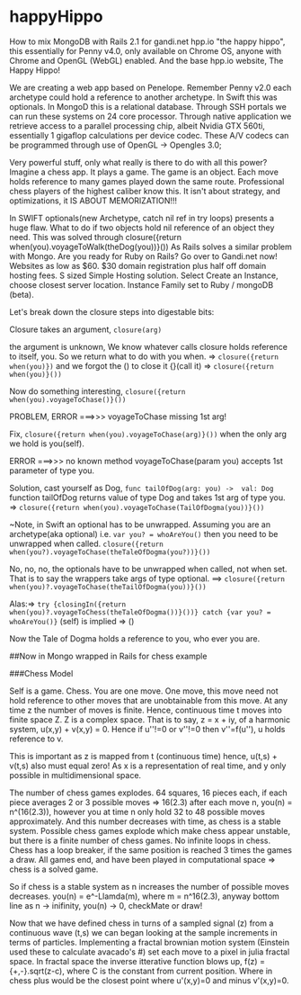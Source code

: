 # happyHippo
How to mix MongoDB with Rails 2.1 for gandi.net hpp.io "the happy hippo", this essentially for Penny v4.0, only available on Chrome OS, anyone with Chrome and OpenGL (WebGL) enabled. And the base hpp.io website, The Happy Hippo!

We are creating a web app based on Penelope. Remember Penny v2.0 each archetype could hold a reference to another archetype. In Swift this was optionals. In MongoD this is a relational database. Through SSH portals we can run these systems on 24 core processor. Through native application we retrieve access to a parallel processing chip, albeit Nvidia GTX 560ti, essentially 1 gigaflop calculations per device codec. These A/V codecs can be programmed through use of OpenGL -> Opengles 3.0; 

Very powerful stuff, only what really is there to do with all this power? Imagine a chess app. It plays a game. The game is an object. Each move holds reference to many games played down the same route. Professional chess players of the highest caliber know this. It isn't about strategy, and optimizations, it IS ABOUT MEMORIZATION!!!

In SWIFT optionals(new Archetype, catch nil ref in try loops) presents a huge flaw. What to do if two objects hold nil reference of an object they need. This was solved through closure({return when(you).voyageToWalk(theDog(you))}()) As Rails solves a similar problem with Mongo. Are you ready for Ruby on Rails? Go over to Gandi.net now! Websites as low as $60. $30 domain registration plus half off domain hosting fees. S sized Simple Hosting solution. Select Create an Instance, choose closest server location. Instance Family set to Ruby / mongoDB (beta). 

Let's break down the closure steps into digestable bits:

Closure takes an argument, `closure(arg)`

the argument is unknown, We know whatever calls closure holds reference to itself, you. So we return what to do with you when. => `closure({return when(you)})` and we forgot the () to close it {}(call it) => `closure({return when(you)}())`

Now do something interesting, `closure({return when(you).voyageToChase()}())`

PROBLEM, ERROR ===>>> voyageToChase missing 1st arg!

Fix, `closure({return when(you).voyageToChase(arg)}())` when the only arg we hold is you(self).

ERROR ===>>> no known method voyageToChase(param you) accepts 1st parameter of type you.

Solution, cast yourself as Dog, `func tailOfDog(arg: you) ->  val: Dog` function tailOfDog returns value of type Dog and takes 1st arg of type you. => `closure({return when(you).voyageToChase(TailOfDogma(you))}())`

~Note, in Swift an optional has to be unwrapped. Assuming you are an archetype(aka optional) i.e. `var you? = whoAreYou()` then you need to be unwrapped when called. `closure({return when(you?).voyageToChase(theTaleOfDogma(you?))}())`

No, no, no, the optionals have to be unwrapped when called, not when set. That is to say the wrappers take args of type optional. ==> `closure({return when(you)?.voyageToChase(theTailOfDogma(you))}())`

Alas:=>  `try {closingIn({return when(you)?.voyageToChess(theTaleOfDogma())}())} catch {var you? = whoAreYou()}` (self) is implied => ()

Now the Tale of Dogma holds a reference to you, who ever you are.

##Now in Mongo wrapped in Rails for chess example

###Chess Model

Self is a game. Chess. You are one move. One move, this move need not hold reference to other moves that are unobtainable from this move. At any time z the number of moves is finite. Hence, continuous time t moves into finite space Z. Z is a complex space. That is to say, z = x + iy, of a harmonic system, u(x,y) + v(x,y) = 0. Hence if u''!=0 or v''!=0 then v''=f(u''), u holds reference to v. 

This is important as  z is mapped from t (continuous time) hence, u(t,s) + v(t,s) also must equal zero! As x is a representation of real time, and y only possible in multidimensional space.

The number of chess games explodes. 64 squares, 16 pieces each, if each piece averages 2 or 3 possible moves => 16(2.3) after each move n, you(n) = n^(16(2.3)), however you at time n only hold 32 to 48 possible moves approximately. And this number decreases with time, as chess is a stable system. Possible chess games explode which make chess appear unstable, but there is a finite number of chess games. No infinite loops in chess. Chess has a loop breaker, if the same position is reached 3 times the games a draw. All games end, and have been played in computational space => chess is a solved game. 

So if chess is a stable system as n increases the number of possible moves decreases. you(n) = e^-Llamda(m), where m = n^16(2.3), anyway bottom line as n -> inifinity, you(n) -> 0, checkMate or draw!

Now that we have defined chess in turns of a sampled signal (z) from a continuous wave (t,s) we can began looking at the sample increments in terms of particles. Implementing a fractal brownian motion system (Einstein used these to calculate avacado's #) set each move to a pixel in julia fractal space. In fractal space the inverse itterative function blows up, f(z) = {+,-}.sqrt(z-c), where C is the constant from current position. Where in chess plus would be the closest point where u'(x,y)=0 and minus v'(x,y)=0.









